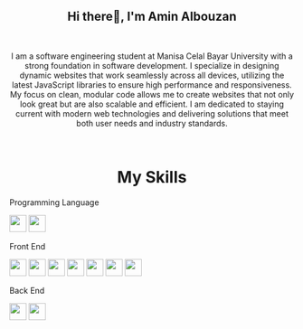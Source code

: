 <h2 align="center"> Hi there👋, I'm Amin Albouzan </h2>
<br/>

<p align="center">
I am a software engineering student at Manisa Celal Bayar University with a strong foundation in software development. I specialize in designing dynamic websites that work seamlessly across all devices, utilizing the latest JavaScript libraries to ensure high performance and responsiveness. My focus on clean, modular code allows me to create websites that not only look great but are also scalable and efficient. I am dedicated to staying current with modern web technologies and delivering solutions that meet both user needs and industry standards.
  
<p>

<br/>


<h1 align="center">My Skills</h1>


<p>Programming Language</p>
<p >
<img src="https://img.shields.io/badge/-%2300599C?style=flat&logo=c&logoColor=white" width="auto" height="30px"/>




<img src="https://img.shields.io/badge/C%23-%23239120?style=flat&logo=c-sharp&logoColor=white" width="auto" height="30px"/>
</p>






<p>Front End</p>
<p>


  
<img src="https://img.shields.io/badge/html5-%23E34F26?style=flat&logo=html5&logoColor=white" width="auto" height="30px"/>


<img src="https://img.shields.io/badge/css3-%231572B6?style=flat&logo=css3&logoColor=white" width="auto"  height="30px" />


<img src="https://img.shields.io/badge/-%23F7DF1E?style=flat&logo=javascript&logoColor=white" width="auto" height="30px" />


<img src="https://img.shields.io/badge/Bootstrap-%23563D7C?style=flat&logo=bootstrap&logoColor=white"  width="auto"  height="30px"/>

<img src="https://img.shields.io/badge/React-%231572B6?style=flat&logo=react&logoColor=white" width="auto" height="30px"/>




<img src="https://img.shields.io/badge/Redux-%23764ABC?style=flat&logo=redux&logoColor=white" width="auto"  height="30px"/>

<img src="https://img.shields.io/badge/React%20Router-%23CA4245?style=flat&logo=react-router&logoColor=white" width="auto" height="30px"/>



</p>

<p>Back End</p>
<P>
<img src="https://img.shields.io/badge/Node.js-%23339933?style=flat&logo=node.js&logoColor=white" width="auto"  height="30px"/>

<img src="https://img.shields.io/badge/MySQL-%234479A1?style=flat&logo=mysql&logoColor=white" width="auto"  height="30px"/>
  
</P>


